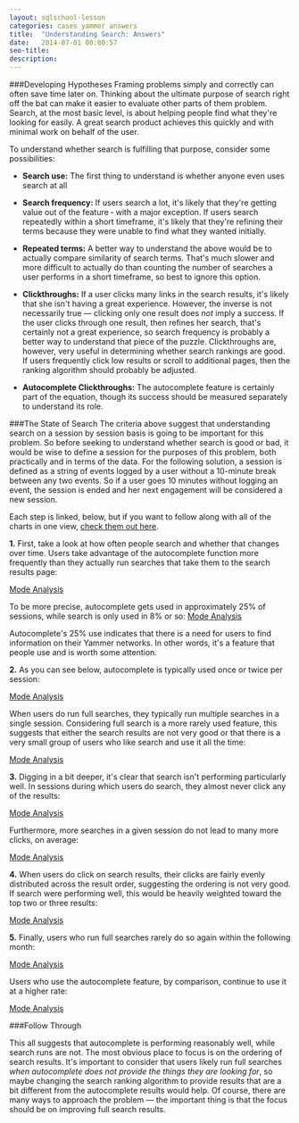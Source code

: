 ```yaml
---
layout: sqlschool-lesson
categories: cases yammer answers
title:  "Understanding Search: Answers"
date:   2014-07-01 00:00:57
seo-title: 
description: 
---
```

###Developing Hypotheses
Framing problems simply and correctly can often save time later on. Thinking about the ultimate purpose of search right off the bat can make it easier to evaluate other parts of them problem. Search, at the most basic level, is about helping people find what they're looking for easily. A great search product achieves this quickly and with minimal work on behalf of the user.

To understand whether search is fulfilling that purpose, consider some possibilities:

* **Search use:** The first thing to understand is whether anyone even uses search at all
* **Search frequency:** If users search a lot, it's likely that they're getting value out of the feature &dash; with a major exception. If users search repeatedly within a short timeframe, it's likely that they're refining their terms because they were unable to find what they wanted initially.
* **Repeated terms:** A better way to understand the above would be to actually compare similarity of search terms. That's much slower and more difficult to actually do than counting the number of searches a user performs in a short timeframe, so best to ignore this option.
* **Clickthroughs:** If a user clicks many links in the search results, it's likely that she isn't having a great experience. However, the inverse is not necessarily true &mdash; clicking only one result does *not* imply a success. If the user clicks through one result, then refines her search, that's certainly not a great experience, so search frequency is probably a better way to understand that piece of the puzzle. Clickthroughs are, however, very useful in determining whether search rankings are good. If users frequently click low results or scroll to additional pages, then the ranking algorithm should probably be adjusted.
  
* **Autocomplete Clickthroughs:** The autocomplete feature is certainly part of the equation, though its success should be measured separately to understand its role.

<div id="solution"></div>
###The State of Search
The criteria above suggest that understanding search on a session by session basis is going to be important for this problem. So before seeking to understand whether search is good or bad, it would be wise to define a session for the purposes of this problem, both practically and in terms of the data. For the following solution, a session is defined as a string of events logged by a user without a 10-minute break between any two events. So if a user goes 10 minutes without logging an event, the session is ended and her next engagement will be considered a new session.

Each step is linked, below, but if you want to follow along with all of the charts in one view, [check them out here](https://modeanalytics.com/modeanalytics/lists/2abc9a78b465/runs/23905dfc4e89).

**1.** First, take a look at how often people search and whether that changes over time. Users take advantage of the autocomplete function more frequently than they actually run searches that take them to the search results page:

<a href="https://modeanalytics.com/benn/reports/c1039e799f77/runs/21a44c0d302d/embed" class="mode-embed">Mode Analysis</a><script src="https://modeanalytics.com/embed/embed.js"></script>

To be more precise, autocomplete gets used in approximately 25% of sessions, while search is only used in 8% or so:
<a href="https://modeanalytics.com/benn/reports/c1039e799f77/embed" class="mode-embed">Mode Analysis</a><script src="https://modeanalytics.com/embed/embed.js"></script>

Autocomplete's 25% use indicates that there is a need for users to find information on their Yammer networks. In other words, it's a feature that people use and is worth some attention.

**2.** As you can see below, autocomplete is typically used once or twice per session:

<a href="https://modeanalytics.com/benn/reports/83610ace1078/runs/10f5c4fa2c0d/embed" class="mode-embed">Mode Analysis</a><script src="https://modeanalytics.com/embed/embed.js"></script>

When users do run full searches, they typically run multiple searches in a single session. Considering full search is a more rarely used feature, this suggests that either the search results are not very good or that there is a very small group of users who like search and use it all the time:

<a href="https://modeanalytics.com/benn/reports/5e26ef62a86a/runs/6961dbe427ea/embed" class="mode-embed">Mode Analysis</a><script src="https://modeanalytics.com/embed/embed.js"></script>

**3.** Digging in a bit deeper, it's clear that search isn't performing particularly well. In sessions during which users do search, they almost never click any of the results:

<a href="https://modeanalytics.com/benn/reports/6bee31ccfa53/runs/7854d26dd339/embed" class="mode-embed">Mode Analysis</a><script src="https://modeanalytics.com/embed/embed.js"></script>

Furthermore, more searches in a given session do not lead to many more clicks, on average:

<a href="https://modeanalytics.com/benn/reports/0fd7ebdac16b/runs/bd0455fb03dc/embed" class="mode-embed">Mode Analysis</a><script src="https://modeanalytics.com/embed/embed.js"></script>

**4.** When users do click on search results, their clicks are fairly evenly distributed across the result order, suggesting the ordering is not very good. If search were performing well, this would be heavily weighted toward the top two or three results:

<a href="https://modeanalytics.com/benn/reports/12aeb5489382/runs/62a6c94929f2/embed" class="mode-embed">Mode Analysis</a><script src="https://modeanalytics.com/embed/embed.js"></script>

**5.** Finally, users who run full searches rarely do so again within the following month:

<a href="https://modeanalytics.com/benn/reports/f5a390533fd3/runs/e1d68b3df1ca/embed" class="mode-embed">Mode Analysis</a><script src="https://modeanalytics.com/embed/embed.js"></script>

Users who use the autocomplete feature, by comparison, continue to use it at a higher rate:

<a href="https://modeanalytics.com/benn/reports/74e69cfb70fb/runs/8e510800a865/embed" class="mode-embed">Mode Analysis</a><script src="https://modeanalytics.com/embed/embed.js"></script>

###Follow Through

This all suggests that autocomplete is performing reasonably well, while search runs are not. The most obvious place to focus is on the ordering of search results. It's important to consider that users likely run full searches *when autocomplete does not provide the things they are looking for*, so maybe changing the search ranking algorithm to provide results that are a bit different from the autocomplete results would help. Of course, there are many ways to approach the problem &mdash; the important thing is that the focus should be on improving full search results.
